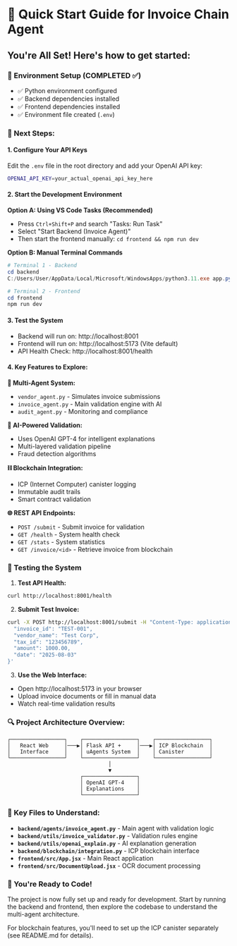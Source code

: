 # 🚀 Quick Start Guide for Invoice Chain Agent

## You're All Set! Here's how to get started:

### 🔧 Environment Setup (COMPLETED ✅)

- ✅ Python environment configured
- ✅ Backend dependencies installed
- ✅ Frontend dependencies installed
- ✅ Environment file created (`.env`)

### 🎯 Next Steps:

#### 1. Configure Your API Keys

Edit the `.env` file in the root directory and add your OpenAI API key:

```bash
OPENAI_API_KEY=your_actual_openai_api_key_here
```

#### 2. Start the Development Environment

**Option A: Using VS Code Tasks (Recommended)**

- Press `Ctrl+Shift+P` and search "Tasks: Run Task"
- Select "Start Backend (Invoice Agent)"
- Then start the frontend manually: `cd frontend && npm run dev`

**Option B: Manual Terminal Commands**

```powershell
# Terminal 1 - Backend
cd backend
C:/Users/User/AppData/Local/Microsoft/WindowsApps/python3.11.exe app.py

# Terminal 2 - Frontend
cd frontend
npm run dev
```

#### 3. Test the System

- Backend will run on: http://localhost:8001
- Frontend will run on: http://localhost:5173 (Vite default)
- API Health Check: http://localhost:8001/health

#### 4. Key Features to Explore:

**🤖 Multi-Agent System:**

- `vendor_agent.py` - Simulates invoice submissions
- `invoice_agent.py` - Main validation engine with AI
- `audit_agent.py` - Monitoring and compliance

**🧠 AI-Powered Validation:**

- Uses OpenAI GPT-4 for intelligent explanations
- Multi-layered validation pipeline
- Fraud detection algorithms

**⛓️ Blockchain Integration:**

- ICP (Internet Computer) canister logging
- Immutable audit trails
- Smart contract validation

**🌐 REST API Endpoints:**

- `POST /submit` - Submit invoice for validation
- `GET /health` - System health check
- `GET /stats` - System statistics
- `GET /invoice/<id>` - Retrieve invoice from blockchain

### 🧪 Testing the System

1. **Test API Health:**

```bash
curl http://localhost:8001/health
```

2. **Submit Test Invoice:**

```bash
curl -X POST http://localhost:8001/submit -H "Content-Type: application/json" -d '{
  "invoice_id": "TEST-001",
  "vendor_name": "Test Corp",
  "tax_id": "123456789",
  "amount": 1000.00,
  "date": "2025-08-03"
}'
```

3. **Use the Web Interface:**

- Open http://localhost:5173 in your browser
- Upload invoice documents or fill in manual data
- Watch real-time validation results

### 🔍 Project Architecture Overview:

```
┌─────────────────┐    ┌─────────────────┐    ┌─────────────────┐
│   React Web     │───▶│ Flask API +     │───▶│ ICP Blockchain  │
│   Interface     │    │ uAgents System  │    │ Canister        │
└─────────────────┘    └─────────────────┘    └─────────────────┘
                                │
                                ▼
                       ┌─────────────────┐
                       │ OpenAI GPT-4    │
                       │ Explanations    │
                       └─────────────────┘
```

### 📁 Key Files to Understand:

- **`backend/agents/invoice_agent.py`** - Main agent with validation logic
- **`backend/utils/invoice_validator.py`** - Validation rules engine
- **`backend/utils/openai_explain.py`** - AI explanation generation
- **`backend/blockchain/integration.py`** - ICP blockchain interface
- **`frontend/src/App.jsx`** - Main React application
- **`frontend/src/DocumentUpload.jsx`** - OCR document processing

### 🎉 You're Ready to Code!

The project is now fully set up and ready for development. Start by running the backend and frontend, then explore the codebase to understand the multi-agent architecture.

For blockchain features, you'll need to set up the ICP canister separately (see README.md for details).
